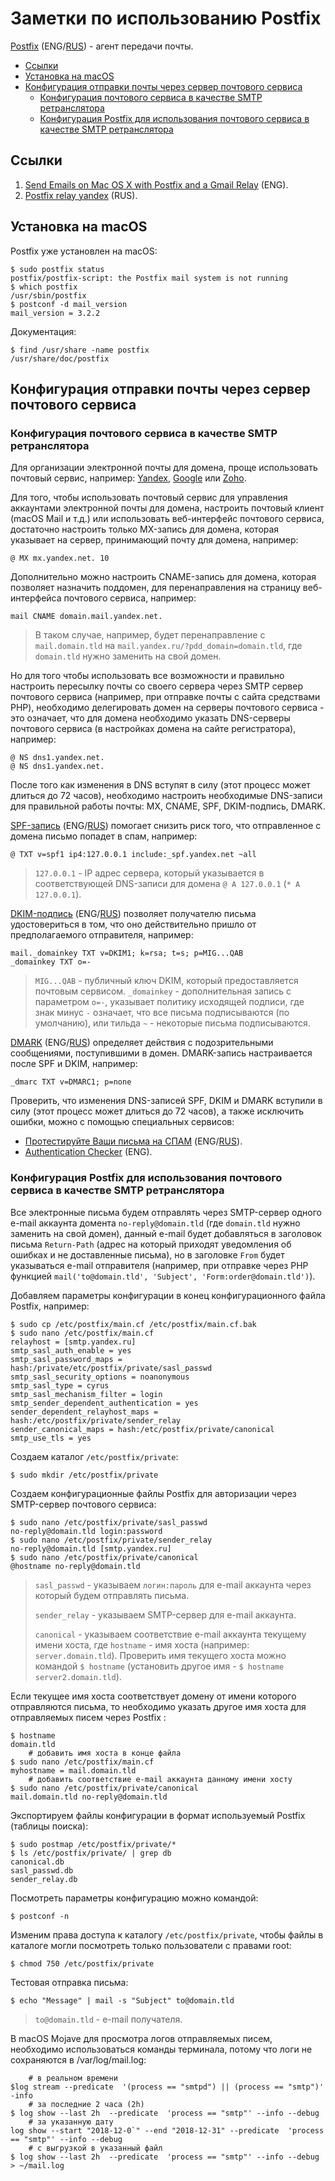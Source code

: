 # Заметки по использованию Postfix

[Postfix](https://en.wikipedia.org/wiki/Postfix) (ENG/[RUS](https://ru.wikipedia.org/wiki/Postfix)) - агент передачи почты.

<!--ts-->
  * [Ссылки](#ссылки)
  * [Установка на macOS](#установка-на-macos)
  * [Конфигурация отправки почты через сервер почтового сервиса](#конфигурация-отправки-почты-через-сервер-почтового-сервиса)
     * [Конфигурация почтового сервиса в качестве SMTP ретранслятора](#конфигурация-почтового-сервиса-в-качестве-smtp-ретранслятора)
     * [Конфигурация Postfix для использования почтового сервиса в качестве SMTP ретранслятора](#конфигурация-postfix-для-использования-почтового-сервиса-в-качестве-smtp-ретранслятора)
<!--te-->

<a id="links"></a>
## Ссылки

1. [Send Emails on Mac OS X with Postfix and a Gmail Relay](https://www.justinsilver.com/technology/osx/send-emails-mac-os-x-postfix-gmail-relay/#) (ENG).
1. [Postfix relay yandex](https://help.ubuntu.ru/wiki/postfix_relay_yandex) (RUS).

<a id="installation"></a>
## Установка на macOS

Postfix уже установлен на macOS:

	$ sudo postfix status
	postfix/postfix-script: the Postfix mail system is not running
	$ which postfix
	/usr/sbin/postfix
	$ postconf -d mail_version
	mail_version = 3.2.2
	
Документация:

	$ find /usr/share -name postfix
	/usr/share/doc/postfix

<a id="configuration"></a>	
## Конфигурация отправки почты через сервер почтового сервиса

### Конфигурация почтового сервиса в качестве SMTP ретранслятора

Для организации электронной почты для домена, проще использовать почтовый сервис, например: [Yandex](https://yandex.ru/support/pdd/), [Google](https://support.google.com/a#topic=2426592) или [Zoho](https://www.zoho.com/mail/help/).

Для того, чтобы использовать почтовый сервис для управления аккаунтами электронной почты для домена, настроить почтовый клиент (macOS Mail и т.д.) или использовать веб-интерфейс почтового сервиса, достаточно настроить только MX-запись для домена, которая указывает на сервер, принимающий почту для домена, например:

	@ MX mx.yandex.net. 10
	
Дополнительно можно настроить CNAME-запись для домена, которая позволяет назначить поддомен, для перенаправления на страницу веб-интерфейса почтового сервиса, например:

	mail CNAME domain.mail.yandex.net.
	
> В таком случае, например, будет перенаправление с `mail.domain.tld` на `mail.yandex.ru/?pdd_domain=domain.tld`, где `domain.tld` нужно заменить на свой домен.

Но для того чтобы использовать все возможности и правильно настроить пересылку почты со своего сервера через SMTP сервер почтового сервиса (например, при отправке почты с сайта средствами PHP), необходимо делегировать домен на серверы почтового сервиса - это означает, что для домена необходимо указать DNS-серверы почтового сервиса (в настройках домена на сайте регистратора), например:
	
	@ NS dns1.yandex.net.
	@ NS dns1.yandex.net.

После того как изменения в DNS вступят в силу (этот процесс может длиться до 72 часов), необходимо настроить необходимые DNS-записи для правильной работы почты: MX, CNAME, SPF, DKIM-подпись, DMARK.

[SPF-запись](https://en.wikipedia.org/wiki/Sender_Policy_Framework) (ENG/[RUS](https://ru.wikipedia.org/wiki/Sender_Policy_Framework)) помогает снизить риск того, что отправленное с домена письмо попадет в спам, например:

	@ TXT v=spf1 ip4:127.0.0.1 include:_spf.yandex.net ~all

> `127.0.0.1` - IP адрес сервера, который указывается в соответствующей DNS-записи для домена `@ A
127.0.0.1` (`* A
127.0.0.1`).

[DKIM-подпись](https://en.wikipedia.org/wiki/DomainKeys_Identified_Mail) (ENG/[RUS](https://ru.wikipedia.org/wiki/DomainKeys_Identified_Mail)) позволяет получателю письма удостовериться в том, что оно действительно пришло от предполагаемого отправителя, например:

	mail._domainkey TXT v=DKIM1; k=rsa; t=s; p=MIG...QAB
	_domainkey TXT o=-
	
> `MIG...QAB` - публичный ключ DKIM, который предоставляется почтовым сервисом.
> `_domainkey` - дополнительная запись с параметром `o=-`, указывает политику исходящей подписи, где знак минус `-` означает, что все письма подписываются (по умолчанию), или тильда `~` - некоторые письма подписываются.  

[DMARK](https://en.wikipedia.org/wiki/DMARC) (ENG/[RUS](https://ru.wikipedia.org/wiki/DMARC)) определяет действия с подозрительными сообщениями, поступившими в домен. DMARK-запись настраивается после SPF и DKIM, например:

	_dmarc TXT v=DMARC1; p=none

Проверить, что изменения DNS-записей SPF, DKIM и DMARK вступили в силу (этот процесс может длиться до 72 часов), а также исключить ошибки, можно с помощью специальных сервисов:

- [Протестируйте Ваши письма на СПАМ](https://www.mail-tester.com/) (ENG/[RUS](https://www.mail-tester.com/?lang=ru)).
- [Authentication Checker](https://port25.com/authentication-checker/) (ENG).

### Конфигурация Postfix для использования почтового сервиса в качестве SMTP ретранслятора

Все электронные письма будем отправлять через SMTP-сервер одного e-mail аккаунта домента `no-reply@domain.tld` (где `domain.tld` нужно заменить на свой домен), данный e-mail будет добавляться в заголовок письма `Return-Path` (адрес на который приходят уведомления об ошибках и не доставленные письма), но в заголовке `From` будет указываться e-mail отправителя (например, при отправке через PHP функцией `mail('to@domain.tld', 'Subject', 'Form:order@domain.tld')`).

Добавляем параметры конфигурации в конец конфигурационного файла Postfix, например:

	$ sudo cp /etc/postfix/main.cf /etc/postfix/main.cf.bak
	$ sudo nano /etc/postfix/main.cf
	relayhost = [smtp.yandex.ru]
	smtp_sasl_auth_enable = yes
	smtp_sasl_password_maps = hash:/private/etc/postfix/private/sasl_passwd
	smtp_sasl_security_options = noanonymous
	smtp_sasl_type = cyrus
	smtp_sasl_mechanism_filter = login
	smtp_sender_dependent_authentication = yes
	sender_dependent_relayhost_maps = hash:/etc/postfix/private/sender_relay
	sender_canonical_maps = hash:/etc/postfix/private/canonical
	smtp_use_tls = yes
	
Создаем каталог `/etc/postfix/private`:

	$ sudo mkdir /etc/postfix/private
	
Создаем конфигурационные файлы Postfix для авторизации через SMTP-сервер почтового сервиса:
	
	$ sudo nano /etc/postfix/private/sasl_passwd
	no-reply@domain.tld login:password
	$ sudo nano /etc/postfix/private/sender_relay
	no-reply@domain.tld [smtp.yandex.ru]
	$ sudo nano /etc/postfix/private/canonical
	@hostname no-reply@domain.tld

> `sasl_passwd` - указываем `логин:пароль` для e-mail  аккаунта через который будем отправлять письма.
> 
> `sender_relay` - указываем SMTP-сервер для e-mail аккаунта.
> 
> `canonical` - указываем соответствие e-mail аккаунта текущему имени хоста, где `hostname` - имя хоста (например: `server.domain.tld`). Проверить имя текущего хоста можно командой `$ hostname` (установить другое имя - `$ hostname server2.domain.tld`).

Если текущее имя хоста соответствует домену от имени которого отправляются письма, то необходимо указать другое имя хоста для отправляемых писем через Postfix :

	$ hostname
	domain.tld
		# добавить имя хоста в конце файла
	$ sudo nano /etc/postfix/main.cf
	myhostname = mail.domain.tld
		# добавить соответствие e-mail аккаунта данному имени хосту
	$ sudo nano /etc/postfix/private/canonical
	mail.domain.tld	no-reply@domain.tld
		
Экспортируем файлы конфигурации в формат используемый Postfix (таблицы поиска):
	
	$ sudo postmap /etc/postfix/private/*
	$ ls /etc/postfix/private/ | grep db
	canonical.db
	sasl_passwd.db
	sender_relay.db

Посмотреть параметры конфигурацию можно командой:

	$ postconf -n

Изменим права доступа к каталогу `/etc/postfix/private`, чтобы файлы в каталоге могли посмотреть только пользователи с правами root:

	$ chmod 750 /etc/postfix/private

Тестовая отправка письма:

	$ echo "Message" | mail -s "Subject" to@domain.tld

> `to@domain.tld` - e-mail получателя.

В macOS Mojave для просмотра логов отправляемых писем, необходимо использоваться команды терминала, потому что логи не сохраняются в /var/log/mail.log:

		# в реальном времени
	$log stream --predicate  '(process == "smtpd") || (process == "smtp")' -info
		# за последние 2 часа (2h)
	$ log show --last 2h  --predicate  'process == "smtp"' --info --debug
		# за указанную дату
	log show --start "2018-12-0`" --end "2018-12-31" --predicate  'process == "smtp"' --info --debug
		# с выгрузкой в указанный файл
	$ log show --last 2h  --predicate  'process == "smtp"' --info --debug > ~/mail.log